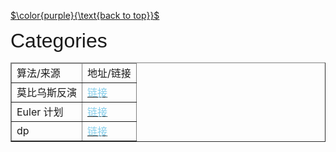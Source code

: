 [$\color{purple}{\text{back to top}}$](https://cyn2006.github.io)

<div>
    <font size="6" style="font-family:'Trebuchet MS','Lucida Sans Unicode','Lucida Grande','Lucida Sans',Arial,sans-serif">
        Categories
    </font>
    <table border="1">
        <thead>
            <tr>
                <td>算法/来源</td><td>地址/链接</td>
            </tr>
        </thead>
    	<tr>
            <td>莫比乌斯反演</td><td><a href="https://cyn2006.github.io/categories/mobius"><font color="skyblue">链接</font></a></td>
        </tr>
        <tr>
            <td>Euler 计划</td><td><a href="https://cyn2006.github.io/categories/eulerpan"><font color="skyblue">链接</font></a></td>
        </tr>
        <tr>
            <td>dp</td><td><a href="https://cyn2006.github.io/categories/dp"><font color="skyblue">链接</font></a></td>
        </tr>
</div>

